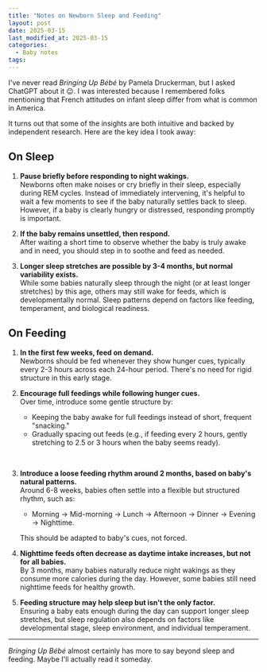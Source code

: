 ```yaml
---
title: "Notes on Newborn Sleep and Feeding"
layout: post
date: 2025-03-15
last_modified_at: 2025-03-15
categories:
  - Baby notes
tags:
---
```


I've never read _Bringing Up Bébé_ by Pamela Druckerman, but I asked ChatGPT about it 😉. I was interested because I remembered folks mentioning that French attitudes on infant sleep differ from what is common in America.

It turns out that some of the insights are both intuitive and backed by independent research. Here are the key idea I took away:  

## On Sleep

1. **Pause briefly before responding to night wakings.**  
   Newborns often make noises or cry briefly in their sleep, especially during REM cycles. Instead of immediately intervening, it's helpful to wait a few moments to see if the baby naturally settles back to sleep. However, if a baby is clearly hungry or distressed, responding promptly is important.  

2. **If the baby remains unsettled, then respond.**  
   After waiting a short time to observe whether the baby is truly awake and in need, you should step in to soothe and feed as needed.  

3. **Longer sleep stretches are possible by 3-4 months, but normal variability exists.**  
   While some babies naturally sleep through the night (or at least longer stretches) by this age, others may still wake for feeds, which is developmentally normal. Sleep patterns depend on factors like feeding, temperament, and biological readiness.  

## On Feeding

1. **In the first few weeks, feed on demand.**  
   Newborns should be fed whenever they show hunger cues, typically every 2-3 hours across each 24-hour period. There's no need for rigid structure in this early stage.  

2. **Encourage full feedings while following hunger cues.**  
   Over time, introduce some gentle structure by:  
   - Keeping the baby awake for full feedings instead of short, frequent "snacking."  
   - Gradually spacing out feeds (e.g., if feeding every 2 hours, gently stretching to 2.5 or 3 hours when the baby seems ready).  
<br>

3. **Introduce a loose feeding rhythm around 2 months, based on baby's natural patterns.**  
   Around 6-8 weeks, babies often settle into a flexible but structured rhythm, such as:  
   - Morning → Mid-morning → Lunch → Afternoon → Dinner → Evening → Nighttime.  

   This should be adapted to baby's cues, not forced.  

4. **Nighttime feeds often decrease as daytime intake increases, but not for all babies.**  
   By 3 months, many babies naturally reduce night wakings as they consume more calories during the day. However, some babies still need nighttime feeds for healthy growth.  

5. **Feeding structure may help sleep but isn't the only factor.**  
   Ensuring a baby eats enough during the day can support longer sleep stretches, but sleep regulation also depends on factors like developmental stage, sleep environment, and individual temperament.  

---

_Bringing Up Bébé_ almost certainly has more to say beyond sleep and feeding. Maybe I'll actually read it someday.  
